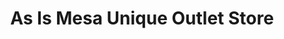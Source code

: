 ---
title: "As Is Mesa Unique Outlet Store"
url: /mesa/as-is-mesa-unique-outlet-store/
shop: Antiquitäten
---